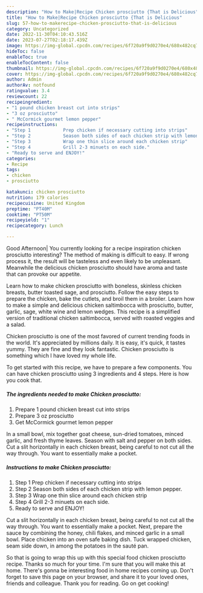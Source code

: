 ```yaml
---
description: "How to Make|Recipe Chicken prosciutto {That is Delicious"
title: "How to Make|Recipe Chicken prosciutto {That is Delicious"
slug: 57-how-to-makerecipe-chicken-prosciutto-that-is-delicious
category: Uncategorized
date: 2022-11-30T04:10:43.516Z
date: 2023-07-27T02:18:17.439Z
image: https://img-global.cpcdn.com/recipes/6f720a9f9d0270e4/680x482cq70/chicken-prosciutto-recipe-main-photo.jpg
hideToc: false
enableToc: true
enableTocContent: false
thumbnail: https://img-global.cpcdn.com/recipes/6f720a9f9d0270e4/680x482cq70/chicken-prosciutto-recipe-main-photo.jpg
cover: https://img-global.cpcdn.com/recipes/6f720a9f9d0270e4/680x482cq70/chicken-prosciutto-recipe-main-photo.jpg
author: Admin
authorAv: notfound
ratingvalue: 3.4
reviewcount: 22
recipeingredient:
- "1 pound chicken breast cut into strips"
- "3 oz prosciutto"
- " McCormick gourmet lemon pepper"
recipeinstructions:
- "Step 1            Prep chicken if necessary cutting into strips"
- "Step 2            Season both sides of each chicken strip with lemon pepper."
- "Step 3            Wrap one thin slice around each chicken strip"
- "Step 4            Grill 2-3 minuets on each side."
- "Ready to serve and ENJOY!"
categories:
- Recipe
tags:
- chicken
- prosciutto

katakunci: chicken prosciutto 
nutrition: 179 calories
recipecuisine: United Kingdom
preptime: "PT40M"
cooktime: "PT50M"
recipeyield: "1"
recipecategory: Lunch

---
```



Good Afternoon| You currently looking for a recipe inspiration chicken prosciutto interesting? The method of making is difficult to easy. If wrong process it, the result will be tasteless and even likely to be unpleasant. Meanwhile the delicious chicken prosciutto should have aroma and taste that can provoke our appetite.





Learn how to make chicken prosciutto with boneless, skinless chicken breasts, butter toasted sage, and prosciutto. Follow the easy steps to prepare the chicken, bake the cutlets, and broil them in a broiler. Learn how to make a simple and delicious chicken saltimbocca with prosciutto, butter, garlic, sage, white wine and lemon wedges. This recipe is a simplified version of traditional chicken saltimbocca, served with roasted veggies and a salad.

Chicken prosciutto is one of the most favored of current trending foods in the world. It's appreciated by millions daily. It is easy, it's quick, it tastes yummy. They are fine and they look fantastic. Chicken prosciutto is something which I have loved my whole life.


To get started with this recipe, we have to prepare a few components. You can have chicken prosciutto using 3 ingredients and 4 steps. Here is how you cook that.

<!--inarticleads1-->

##### The ingredients needed to make Chicken prosciutto:

1. Prepare 1 pound chicken breast cut into strips
1. Prepare 3 oz prosciutto
1. Get  McCormick gourmet lemon pepper


In a small bowl, mix together goat cheese, sun-dried tomatoes, minced garlic, and fresh thyme leaves. Season with salt and pepper on both sides. Cut a slit horizontally in each chicken breast, being careful to not cut all the way through. You want to essentially make a pocket. 

<!--inarticleads2-->

##### Instructions to make Chicken prosciutto:

1. Step 1            Prep chicken if necessary cutting into strips
1. Step 2            Season both sides of each chicken strip with lemon pepper.
1. Step 3            Wrap one thin slice around each chicken strip
1. Step 4            Grill 2-3 minuets on each side.
1. Ready to serve and ENJOY!

Cut a slit horizontally in each chicken breast, being careful to not cut all the way through. You want to essentially make a pocket. Next, prepare the sauce by combining the honey, chili flakes, and minced garlic in a small bowl. Place chicken into an oven safe baking dish. Tuck wrapped chicken, seam side down, in among the potatoes in the sauté pan. 

So that is going to wrap this up with this special food chicken prosciutto recipe. Thanks so much for your time. I'm sure that you will make this at home. There's gonna be interesting food in home recipes coming up. Don't forget to save this page on your browser, and share it to your loved ones, friends and colleague. Thank you for reading. Go on get cooking!
